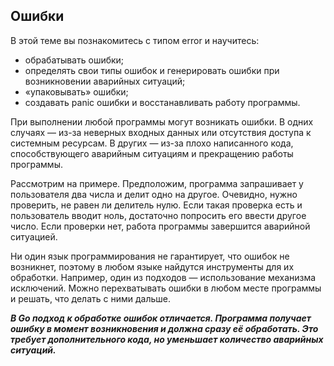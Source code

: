 ## Ошибки

В этой теме вы познакомитесь с типом error и научитесь:

* обрабатывать ошибки;
* определять свои типы ошибок и генерировать ошибки при возникновении аварийных ситуаций;
* «упаковывать» ошибки;
* создавать panic ошибки и восстанавливать работу программы.

При выполнении любой программы могут возникать ошибки. В одних случаях — из-за неверных входных данных или отсутствия доступа к системным ресурсам. В других — из-за плохо написанного кода, способствующего аварийным ситуациям и прекращению работы программы.

Рассмотрим на примере. Предположим, программа запрашивает у пользователя два числа и делит одно на другое. Очевидно, нужно проверить, не равен ли делитель нулю. Если такая проверка есть и пользователь вводит ноль, достаточно попросить его ввести другое число. Если проверки нет, работа программы завершится аварийной ситуацией.

Ни один язык программирования не гарантирует, что ошибок не возникнет, поэтому в любом языке найдутся инструменты для их обработки. Например, один из подходов — использование механизма исключений. Можно перехватывать ошибки в любом месте программы и решать, что делать с ними дальше.

***В Go подход к обработке ошибок отличается. Программа получает ошибку в момент возникновения и должна сразу её обработать. Это требует дополнительного кода, но уменьшает количество аварийных ситуаций.***

